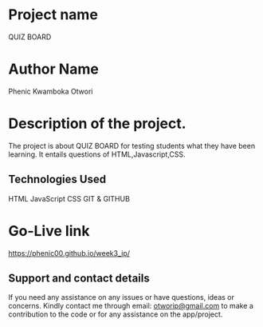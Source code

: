 # Project name
QUIZ BOARD
# Author Name
Phenic Kwamboka Otwori
# Description of the project.
The  project is about QUIZ BOARD for testing students what they have been learning. It entails questions of HTML,Javascript,CSS.
## Technologies Used
HTML
JavaScript
CSS
GIT & GITHUB

# Go-Live link
 
https://phenic00.github.io/week3_ip/
 
## Support and contact details
If you need any assistance on any issues or have questions, ideas or concerns. Kindly contact me through email: otworip@gmail.com to make a contribution to the code or for any assistance on the app/project.